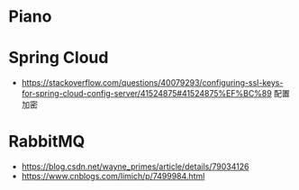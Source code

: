 # Piano

# Spring Cloud
- https://stackoverflow.com/questions/40079293/configuring-ssl-keys-for-spring-cloud-config-server/41524875#41524875%EF%BC%89 配置加密


# RabbitMQ
- https://blog.csdn.net/wayne_primes/article/details/79034126
- https://www.cnblogs.com/limich/p/7499984.html
